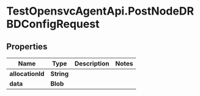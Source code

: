 # TestOpensvcAgentApi.PostNodeDRBDConfigRequest

## Properties

Name | Type | Description | Notes
------------ | ------------- | ------------- | -------------
**allocationId** | **String** |  | 
**data** | **Blob** |  | 


